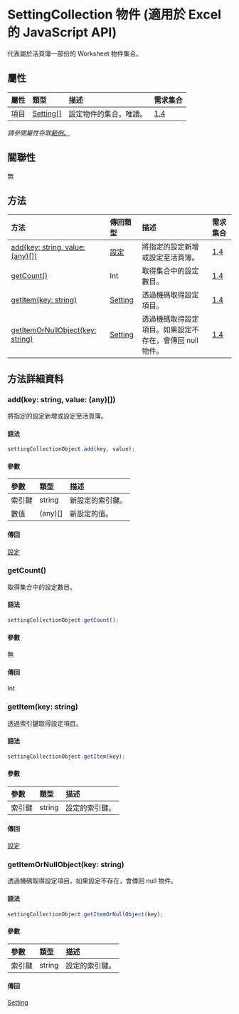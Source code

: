 # <a name="settingcollection-object-javascript-api-for-excel"></a>SettingCollection 物件 (適用於 Excel 的 JavaScript API)

代表屬於活頁簿一部份的 Worksheet 物件集合。

## <a name="properties"></a>屬性

| 屬性       | 類型	    |描述| 需求集合|
|:---------------|:--------|:----------|:----|
|項目|[Setting[]](setting.md)|設定物件的集合。唯讀。|[1.4](../requirement-sets/excel-api-requirement-sets.md)|

_請參閱屬性存取[範例。](#property-access-examples)_

## <a name="relationships"></a>關聯性
無


## <a name="methods"></a>方法

| 方法           | 傳回類型    |描述| 需求集合|
|:---------------|:--------|:----------|:----|
|[add(key: string, value: (any)[])](#addkey-string-value-any)|[設定](setting.md)|將指定的設定新增或設定至活頁簿。|[1.4](../requirement-sets/excel-api-requirement-sets.md)|
|[getCount()](#getcount)|Int|取得集合中的設定數目。|[1.4](../requirement-sets/excel-api-requirement-sets.md)|
|[getItem(key: string)](#getitemkey-string)|[Setting](setting.md)|透過機碼取得設定項目。|[1.4](../requirement-sets/excel-api-requirement-sets.md)|
|[getItemOrNullObject(key: string)](#getitemornullobjectkey-string)|[Setting](setting.md)|透過機碼取得設定項目。如果設定不存在，會傳回 null 物件。|[1.4](../requirement-sets/excel-api-requirement-sets.md)|

## <a name="method-details"></a>方法詳細資料


### <a name="addkey-string-value-any"></a>add(key: string, value: (any)[])
將指定的設定新增或設定至活頁簿。

#### <a name="syntax"></a>語法
```js
settingCollectionObject.add(key, value);
```

#### <a name="parameters"></a>參數
| 參數	       | 類型    |描述|
|:---------------|:--------|:----------|
|索引鍵|string|新設定的索引鍵。|
|數值|(any)[]|新設定的值。|

#### <a name="returns"></a>傳回
[設定](setting.md)

### <a name="getcount"></a>getCount()
取得集合中的設定數目。

#### <a name="syntax"></a>語法
```js
settingCollectionObject.getCount();
```

#### <a name="parameters"></a>參數
無

#### <a name="returns"></a>傳回
Int

### <a name="getitemkey-string"></a>getItem(key: string)
透過索引鍵取得設定項目。

#### <a name="syntax"></a>語法
```js
settingCollectionObject.getItem(key);
```

#### <a name="parameters"></a>參數
| 參數	       | 類型    |描述|
|:---------------|:--------|:----------|
|索引鍵|string|設定的索引鍵。|

#### <a name="returns"></a>傳回
[設定](setting.md)

### <a name="getitemornullobjectkey-string"></a>getItemOrNullObject(key: string)
透過機碼取得設定項目。如果設定不存在，會傳回 null 物件。

#### <a name="syntax"></a>語法
```js
settingCollectionObject.getItemOrNullObject(key);
```

#### <a name="parameters"></a>參數
| 參數	       | 類型    |描述|
|:---------------|:--------|:----------|
|索引鍵|string|設定的索引鍵。|

#### <a name="returns"></a>傳回
[Setting](setting.md)
